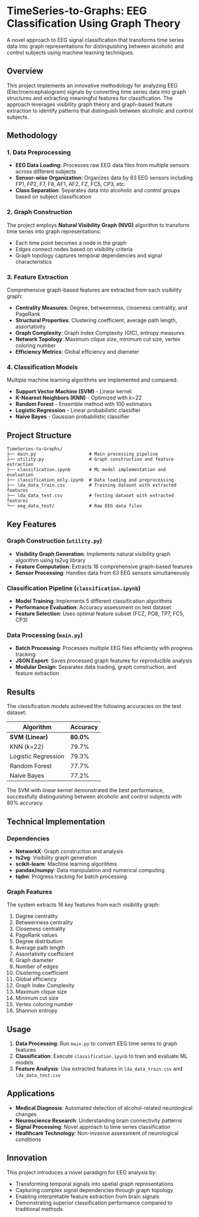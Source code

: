 # TimeSeries-to-Graphs: EEG Classification Using Graph Theory

A novel approach to EEG signal classification that transforms time series data into graph representations for distinguishing between alcoholic and control subjects using machine learning techniques.

## Overview

This project implements an innovative methodology for analyzing EEG (Electroencephalogram) signals by converting time series data into graph structures and extracting meaningful features for classification. The approach leverages visibility graph theory and graph-based feature extraction to identify patterns that distinguish between alcoholic and control subjects.

## Methodology

### 1. Data Preprocessing
- **EEG Data Loading**: Processes raw EEG data files from multiple sensors across different subjects
- **Sensor-wise Organization**: Organizes data by 63 EEG sensors including FP1, FP2, F7, F8, AF1, AF2, FZ, FC5, CP3, etc.
- **Class Separation**: Separates data into alcoholic and control groups based on subject classification

### 2. Graph Construction
The project employs **Natural Visibility Graph (NVG)** algorithm to transform time series into graph representations:
- Each time point becomes a node in the graph
- Edges connect nodes based on visibility criteria
- Graph topology captures temporal dependencies and signal characteristics

### 3. Feature Extraction
Comprehensive graph-based features are extracted from each visibility graph:
- **Centrality Measures**: Degree, betweenness, closeness centrality, and PageRank
- **Structural Properties**: Clustering coefficient, average path length, assortativity
- **Graph Complexity**: Graph Index Complexity (GIC), entropy measures
- **Network Topology**: Maximum clique size, minimum cut size, vertex coloring number
- **Efficiency Metrics**: Global efficiency and diameter

### 4. Classification Models
Multiple machine learning algorithms are implemented and compared:
- **Support Vector Machine (SVM)** - Linear kernel
- **K-Nearest Neighbors (KNN)** - Optimized with k=22
- **Random Forest** - Ensemble method with 100 estimators
- **Logistic Regression** - Linear probabilistic classifier
- **Naive Bayes** - Gaussian probabilistic classifier

## Project Structure

```
TimeSeries-to-Graphs/
├── main.py                    # Main processing pipeline
├── utility.py                 # Graph construction and feature extraction
├── classification.ipynb       # ML model implementation and evaluation
├── classification_only.ipynb  # Data loading and preprocessing
├── lda_data_train.csv         # Training dataset with extracted features
├── lda_data_test.csv          # Testing dataset with extracted features
└── eeg_data_test/             # Raw EEG data files
```

## Key Features

### Graph Construction (`utility.py`)
- **Visibility Graph Generation**: Implements natural visibility graph algorithm using ts2vg library
- **Feature Computation**: Extracts 16 comprehensive graph-based features
- **Sensor Processing**: Handles data from 63 EEG sensors simultaneously

### Classification Pipeline (`classification.ipynb`)
- **Model Training**: Implements 5 different classification algorithms
- **Performance Evaluation**: Accuracy assessment on test dataset
- **Feature Selection**: Uses optimal feature subset (FCZ, PO8, TP7, FC5, CP3)

### Data Processing (`main.py`)
- **Batch Processing**: Processes multiple EEG files efficiently with progress tracking
- **JSON Export**: Saves processed graph features for reproducible analysis
- **Modular Design**: Separates data loading, graph construction, and feature extraction

## Results

The classification models achieved the following accuracies on the test dataset:

| Algorithm | Accuracy |
|-----------|----------|
| **SVM (Linear)** | **80.0%** |
| KNN (k=22) | 79.7% |
| Logistic Regression | 79.3% |
| Random Forest | 77.7% |
| Naive Bayes | 77.2% |

The SVM with linear kernel demonstrated the best performance, successfully distinguishing between alcoholic and control subjects with 80% accuracy.

## Technical Implementation

### Dependencies
- **NetworkX**: Graph construction and analysis
- **ts2vg**: Visibility graph generation
- **scikit-learn**: Machine learning algorithms
- **pandas/numpy**: Data manipulation and numerical computing
- **tqdm**: Progress tracking for batch processing

### Graph Features
The system extracts 16 key features from each visibility graph:
1. Degree centrality
2. Betweenness centrality  
3. Closeness centrality
4. PageRank values
5. Degree distribution
6. Average path length
7. Assortativity coefficient
8. Graph diameter
9. Number of edges
10. Clustering coefficient
11. Global efficiency
12. Graph Index Complexity
13. Maximum clique size
14. Minimum cut size
15. Vertex coloring number
16. Shannon entropy

## Usage

1. **Data Processing**: Run `main.py` to convert EEG time series to graph features
2. **Classification**: Execute `classification.ipynb` to train and evaluate ML models
3. **Feature Analysis**: Use extracted features in `lda_data_train.csv` and `lda_data_test.csv`

## Applications

- **Medical Diagnosis**: Automated detection of alcohol-related neurological changes
- **Neuroscience Research**: Understanding brain connectivity patterns
- **Signal Processing**: Novel approach to time series classification
- **Healthcare Technology**: Non-invasive assessment of neurological conditions

## Innovation

This project introduces a novel paradigm for EEG analysis by:
- Transforming temporal signals into spatial graph representations
- Capturing complex signal dependencies through graph topology
- Enabling interpretable feature extraction from brain signals
- Demonstrating superior classification performance compared to traditional methods